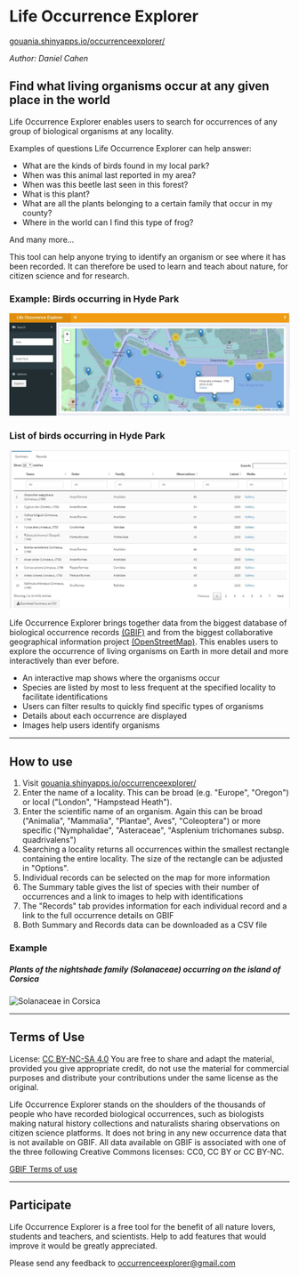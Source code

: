 # Life Occurrence Explorer

[gouania.shinyapps.io/occurrenceexplorer/](https://gouania.shinyapps.io/occurrenceexplorer/)

*Author: Daniel Cahen*

## Find what living organisms occur at any given place in the world
  
Life Occurrence Explorer enables users to search for occurrences of any group of biological organisms at any locality. 

Examples of questions Life Occurrence Explorer can help answer:

* What are the kinds of birds found in my local park?
* When was this animal last reported in my area?
* When was this beetle last seen in this forest?
* What is this plant?
* What are all the plants belonging to a certain family that occur in my county?
* Where in the world can I find this type of frog?

And many more...

This tool can help anyone trying to identify an organism or see where it has been recorded.
It can therefore be used to learn and teach about nature, for citizen science and for research.

### Example: Birds occurring in Hyde Park
![Example: Birds occurring in Hyde Park](/images/BirdsHydePark.jpg "Birds Hyde Park")

### List of birds occurring in Hyde Park
![List of birds occurring in Hyde Park](/images/SummaryHydePark.jpg "List Hyde Park")

Life Occurrence Explorer brings together data from the biggest database of biological occurrence records [(GBIF)](https://www.gbif.org/what-is-gbif) and from the biggest collaborative geographical information project [(OpenStreetMap)](https://www.openstreetmap.org/). This enables users to explore the occurrence of living organisms on Earth in more detail and more interactively than ever before. 

* An interactive map shows where the organisms occur
* Species are listed by most to less frequent at the specified locality to facilitate identifications
* Users can filter results to quickly find specific types of organisms
* Details about each occurrence are displayed
* Images help users identify organisms


------

## How to use

1. Visit [gouania.shinyapps.io/occurrenceexplorer/](https://gouania.shinyapps.io/occurrenceexplorer/)
2. Enter the name of a locality. This can be broad (e.g. "Europe", "Oregon") or local ("London", "Hampstead Heath"). 
3. Enter the scientific name of an organism. Again this can be broad ("Animalia", "Mammalia", "Plantae", Aves", "Coleoptera") or more specific ("Nymphalidae", "Asteraceae", "Asplenium trichomanes subsp. quadrivalens")
4. Searching a locality returns all occurrences within the smallest rectangle containing the entire locality. The size of the rectangle can be adjusted in "Options".
5. Individual records can be selected on the map for more information
6. The Summary table gives the list of species with their number of occurrences and a link to images to help with identifications
7. The "Records" tab provides information for each individual record and a link to the full occurrence details on GBIF
8. Both Summary and Records data can be downloaded as a CSV file

### Example
##### Plants of the nightshade family (Solanaceae) occurring on the island of Corsica
![Solanaceae in Corsica](/images/LifeOccurrenceExample.gif "Solanaceae in Corsica")

------

## Terms of Use

License: [CC BY-NC-SA 4.0](https://creativecommons.org/licenses/by-nc-sa/4.0/)
You are free to share and adapt the material, provided you give appropriate credit, do not use the material for commercial purposes and distribute your contributions under the same license as the original.

Life Occurrence Explorer stands on the shoulders of the thousands of people who have recorded biological occurrences, such as biologists making natural history collections and naturalists sharing observations on citizen science platforms. It does not bring in any new occurrence data that is not available on GBIF. All data available on GBIF is associated with one of the three following Creative Commons licenses: CC0, CC BY or CC BY-NC. 

[GBIF Terms of use](https://www.gbif.org/terms)

------

## Participate

Life Occurrence Explorer is a free tool for the benefit of all nature lovers, students and teachers, and scientists. Help to add features that would improve it would be greatly appreciated.

Please send any feedback to occurrenceexplorer@gmail.com

